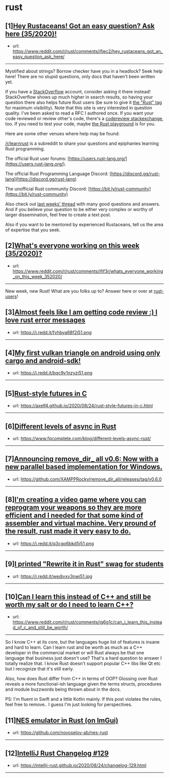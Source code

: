 # rust
## [1][Hey Rustaceans! Got an easy question? Ask here (35/2020)!](https://www.reddit.com/r/rust/comments/ifiec2/hey_rustaceans_got_an_easy_question_ask_here/)
- url: https://www.reddit.com/r/rust/comments/ifiec2/hey_rustaceans_got_an_easy_question_ask_here/
---
Mystified about strings? Borrow checker have you in a headlock? Seek help here! There are no stupid questions, only docs that haven't been written yet.

If you have a [StackOverflow](http://stackoverflow.com/) account, consider asking it there instead! StackOverflow shows up much higher in search results, so having your question there also helps future Rust users (be sure to give it [the "Rust" tag](http://stackoverflow.com/questions/tagged/rust) for maximum visibility). Note that this site is very interested in question quality. I've been asked to read a RFC I authored once. If you want your code reviewed or review other's code, there's a [codereview stackexchange](https://codereview.stackexchange.com/questions/tagged/rust), too. If you need to test your code, maybe [the Rust playground](https://play.rust-lang.org) is for you.

Here are some other venues where help may be found:

[/r/learnrust](https://www.reddit.com/r/learnrust) is a subreddit to share your questions and epiphanies learning Rust programming.

The official Rust user forums: [https://users.rust-lang.org/](https://users.rust-lang.org/).

The official Rust Programming Language Discord: [https://discord.gg/rust-lang](https://discord.gg/rust-lang)

The unofficial Rust community Discord: [https://bit.ly/rust-community](https://bit.ly/rust-community)

Also check out [last weeks' thread](https://reddit.com/r/rust/comments/i6yqng/hey_rustaceans_got_an_easy_question_ask_here/) with many good questions and answers. And if you believe your question to be either very complex or worthy of larger dissemination, feel free to create a text post.

Also if you want to be mentored by experienced Rustaceans, tell us the area of expertise that you seek.
## [2][What's everyone working on this week (35/2020)?](https://www.reddit.com/r/rust/comments/ifif3r/whats_everyone_working_on_this_week_352020/)
- url: https://www.reddit.com/r/rust/comments/ifif3r/whats_everyone_working_on_this_week_352020/
---
New week, new Rust! What are you folks up to? Answer here or over at [rust-users](https://users.rust-lang.org/t/whats-everyone-working-on-this-week-35-2020/47702?u=llogiq)!
## [3][Almost feels like I am getting code review :) I love rust error messages](https://www.reddit.com/r/rust/comments/ig44dj/almost_feels_like_i_am_getting_code_review_i_love/)
- url: https://i.redd.it/fvhbya68f2j51.png
---

## [4][My first vulkan triangle on android using only cargo and android-sdk!](https://www.reddit.com/r/rust/comments/ifv9tq/my_first_vulkan_triangle_on_android_using_only/)
- url: https://i.redd.it/bqc9v1nzyzi51.png
---

## [5][Rust-style futures in C](https://www.reddit.com/r/rust/comments/ig8m1d/ruststyle_futures_in_c/)
- url: https://axelf4.github.io/2020/08/24/rust-style-futures-in-c.html
---

## [6][Different levels of async in Rust](https://www.reddit.com/r/rust/comments/ig5p1g/different_levels_of_async_in_rust/)
- url: https://www.fpcomplete.com/blog/different-levels-async-rust/
---

## [7][Announcing remove_dir_ all v0.6: Now with a new parallel based implementation for Windows.](https://www.reddit.com/r/rust/comments/ig9eaq/announcing_remove_dir_all_v06_now_with_a_new/)
- url: https://github.com/XAMPPRocky/remove_dir_all/releases/tag/v0.6.0
---

## [8][I'm creating a video game where you can reprogram your weapons so they are more efficient and I needed for that some kind of assembler and virtual machine. Very pround of the result, rust made it very easy to do.](https://www.reddit.com/r/rust/comments/igbtww/im_creating_a_video_game_where_you_can_reprogram/)
- url: https://i.redd.it/q3cgo6bkd5j51.png
---

## [9][I printed "Rewrite it in Rust" swag for students](https://www.reddit.com/r/rust/comments/ifkrvg/i_printed_rewrite_it_in_rust_swag_for_students/)
- url: https://i.redd.it/wedjvxv3nwi51.jpg
---

## [10][Can I learn this instead of C++ and still be worth my salt or do I need to learn C++?](https://www.reddit.com/r/rust/comments/ig6g1c/can_i_learn_this_instead_of_c_and_still_be_worth/)
- url: https://www.reddit.com/r/rust/comments/ig6g1c/can_i_learn_this_instead_of_c_and_still_be_worth/
---
So I know C++ at its core, but the languages huge list of features is insane and hard to learn. Can I learn rust and be worth as much as a C++ developer in the commercial market or will Rust always be that one language that business just doesn't use? That's a hard question to answer I totally realize that. I know Rust doesn't support popular C++ libs like Qt etc but I recognize that it's still early.

Also, how does Rust differ from C++ in terms of OOP? Glossing over Rust reveals a more functional-ish language given the terms structs, procedures and module buzzwords being thrown about in the docs.

PS: I'm fluent in Swift and a little Kotlin mainly. If this post violates the rules, feel free to remove.. I guess I'm just looking for perspectives.
## [11][NES emulator in Rust (on ImGui)](https://www.reddit.com/r/rust/comments/ifuuc4/nes_emulator_in_rust_on_imgui/)
- url: https://github.com/novoselov-ab/nes-rust
---

## [12][IntelliJ Rust Changelog #129](https://www.reddit.com/r/rust/comments/ifr42g/intellij_rust_changelog_129/)
- url: https://intellij-rust.github.io/2020/08/24/changelog-129.html
---

